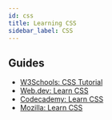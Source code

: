 ```yaml
---
id: css
title: Learning CSS
sidebar_label: CSS
---
```


## Guides
- [W3Schools: CSS Tutorial](https://www.w3schools.com/css/default.asp)
- [Web.dev: Learn CSS](https://web.dev/learn/css/)
- [Codecademy: Learn CSS](https://www.codecademy.com/learn/learn-css)
- [Mozilla: Learn CSS](https://developer.mozilla.org/en-US/docs/Learn/CSS)